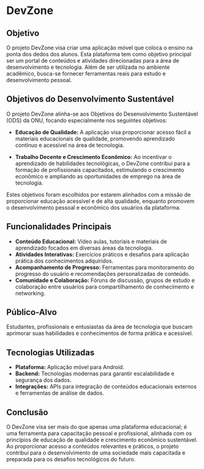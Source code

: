 # DevZone

## Objetivo
O projeto DevZone visa criar uma aplicação móvel que coloca o ensino na ponta dos dedos dos alunos. Esta plataforma tem como objetivo principal ser um portal de conteúdos e atividades direcionadas para a área de desenvolvimento e tecnologia. Além de ser utilizada no ambiente acadêmico, busca-se fornecer ferramentas reais para estudo e desenvolvimento pessoal.

## Objetivos do Desenvolvimento Sustentável
O projeto DevZone alinha-se aos Objetivos do Desenvolvimento Sustentável (ODS) da ONU, focando especialmente nos seguintes objetivos:

- **Educação de Qualidade:** A aplicação visa proporcionar acesso fácil a materiais educacionais de qualidade, promovendo aprendizado contínuo e acessível na área de tecnologia.
  
- **Trabalho Decente e Crescimento Econômico:** Ao incentivar o aprendizado de habilidades tecnológicas, o DevZone contribui para a formação de profissionais capacitados, estimulando o crescimento econômico e ampliando as oportunidades de emprego na área de tecnologia.

Estes objetivos foram escolhidos por estarem alinhados com a missão de proporcionar educação acessível e de alta qualidade, enquanto promovem o desenvolvimento pessoal e econômico dos usuários da plataforma.

## Funcionalidades Principais
- **Conteúdo Educacional:** Vídeo aulas, tutoriais e materiais de aprendizado focados em diversas áreas da tecnologia.
- **Atividades Interativas:** Exercícios práticos e desafios para aplicação prática dos conhecimentos adquiridos.
- **Acompanhamento de Progresso:** Ferramentas para monitoramento do progresso do usuário e recomendações personalizadas de conteúdo.
- **Comunidade e Colaboração:** Fóruns de discussão, grupos de estudo e colaboração entre usuários para compartilhamento de conhecimento e networking.

## Público-Alvo
Estudantes, profissionais e entusiastas da área de tecnologia que buscam aprimorar suas habilidades e conhecimentos de forma prática e acessível.

## Tecnologias Utilizadas
- **Plataforma:** Aplicação móvel para Android.
- **Backend:** Tecnologias modernas para garantir escalabilidade e segurança dos dados.
- **Integrações:** APIs para integração de conteúdos educacionais externos e ferramentas de análise de dados.

## Conclusão
O DevZone visa ser mais do que apenas uma plataforma educacional; é uma ferramenta para capacitação pessoal e profissional, alinhada com os princípios de educação de qualidade e crescimento econômico sustentável. Ao proporcionar acesso a conteúdos relevantes e práticos, o projeto contribui para o desenvolvimento de uma sociedade mais capacitada e preparada para os desafios tecnológicos do futuro.
